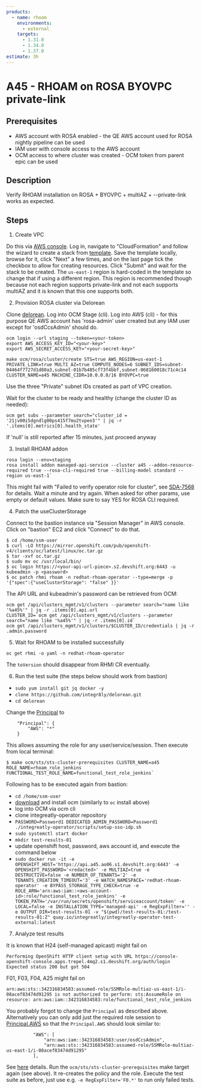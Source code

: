 ```yaml
---
products:
  - name: rhoam
    environments:
      - external
    targets:
      - 1.31.0
      - 1.34.0
      - 1.37.0
estimate: 3h
---
```


# A45 - RHOAM on ROSA BYOVPC private-link

## Prerequisites

- AWS account with ROSA enabled - the QE AWS account used for ROSA nightly pipeline can be used
- IAM user with console access to the AWS account
- OCM access to where cluster was created - OCM token from parent epic can be used

## Description

Verify RHOAM installation on ROSA + BYOVPC + multiAZ + --private-link works as expected.

## Steps

1. Create VPC

Do this via [AWS console](https://aws.amazon.com/console/). Log in, navigate to "CloudFormation" and follow the wizard to create a stack from [template](https://github.com/integr8ly/delorean/blob/master/templates/ocm/vpc-private-link-fw-us-east-1.yaml). Save the template locally, browse for it, click "Next" a few times, and on the last page tick the checkbox to allow for creating resources. Click "Submit" and wait for the stack to be created. The `us-east-1` region is hard-coded in the template so change that if using a different region. This region is recommended though because not each region supports private-link and not each supports multiAZ and it is known that this one supports both.

2. Provision ROSA cluster via Delorean

Clone [delorean](https://github.com/integr8ly/delorean). Log into OCM Stage (cli). Log into AWS (cli) - for this purpose QE AWS account has 'rosa-admin' user created but any IAM user except for 'osdCcsAdmin' should do.

```
ocm login --url staging --token=<your-token>
export AWS_ACCESS_KEY_ID="<your-key>"
export AWS_SECRET_ACCESS_KEY="<your-secret-key>"

```

`make ocm/rosa/cluster/create STS=true AWS_REGION=us-east-1 PRIVATE_LINK=true MULTI_AZ=true COMPUTE_NODES=6 SUBNET_IDS=subnet-04464f7727d1d80a3,subnet-01b7b485cf73f4bbf,subnet-068160018c71c4c14 CLUSTER_NAME=a45 MACHINE_CIDR=10.0.0.0/16 BYOVPC=true`

Use the three "Private" subnet IDs created as part of VPC creation.

Wait for the cluster to be ready and healthy (change the cluster ID as needed):

`ocm get subs --parameter search="cluster_id = '21jv00i5dgndlg00ps415f7mu2tvpen3'" | jq -r '.items[0].metrics[0].health_state'`

If 'null' is still reported after 15 minutes, just proceed anyway

3. Install RHOAM addon

```
rosa login --env=staging
rosa install addon managed-api-service --cluster a45 --addon-resource-required true --rosa-cli-required true --billing-model standard --region us-east-1`
```

This might fail with "Failed to verify operator role for cluster", see [SDA-7568](https://issues.redhat.com/browse/SDA-7568) for details. Wait a minute and try again. When asked for other params, use empty or default values. Make sure to say YES for ROSA CLI required.

4. Patch the useClusterStorage

Connect to the bastion instance via "Session Manager" in AWS console. Click on "bastion" EC2 and click "Connect" to do that.

```
$ cd /home/ssm-user
$ curl -LO https://mirror.openshift.com/pub/openshift-v4/clients/oc/latest/linux/oc.tar.gz
$ tar -xvf oc.tar.gz
$ sudo mv oc /usr/local/bin/
$ oc login https://<your-api-url-piece>.s2.devshift.org:6443 -u kubeadmin -p <password>
$ oc patch rhmi rhoam -n redhat-rhoam-operator --type=merge -p '{"spec":{"useClusterStorage": "false" }}'
```

The API URL and kubeadmin's password can be retrieved from OCM:

```
ocm get /api/clusters_mgmt/v1/clusters --parameter search="name like '%a45%'" | jq -r .items[0].api.url
CLUSTER_ID=`ocm get /api/clusters_mgmt/v1/clusters --parameter search="name like '%a45%'" | jq -r .items[0].id`
ocm get /api/clusters_mgmt/v1/clusters/$CLUSTER_ID/credentials | jq -r .admin.password
```

5. Wait for RHOAM to be installed successfully

`oc get rhmi -o yaml -n redhat-rhoam-operator`

The `toVersion` should disappear from RHMI CR eventually.

6. Run the test suite (the steps below should work from bastion)

- `sudo yum install git jq docker -y`
- `clone https://github.com/integr8ly/delorean.git`
- `cd delorean`

Change the [Principal](https://github.com/integr8ly/delorean/blob/1855275dae30b8beaead789e01cb18ab7df46579/scripts/rosa/rosa.sh#L181) to

```
    "Principal": {
        "AWS": "*"
    }
```

This allows assuming the role for any user/service/session. Then execute from local terminal:

```
$ make ocm/sts/sts-cluster-prerequisites CLUSTER_NAME=a45 ROLE_NAME=rhoam_role_jenkins FUNCTIONAL_TEST_ROLE_NAME=functional_test_role_jenkins`
```

Following has to be executed again from bastion:

- `cd /home/ssm-user`
- [download](https://github.com/openshift-online/ocm-cli/releases) and install ocm (similarly to `oc` install above)
- log into OCM via ocm cli
- clone integreatly-operator repository
- `PASSWORD=Password1 DEDICATED_ADMIN_PASSWORD=Password1 ./integreatly-operator/scripts/setup-sso-idp.sh`
- `sudo systemctl start docker`
- `mkdir test-results-01`
- update openshift host, password, aws account id, and execute the command below
- `sudo docker run -it -e OPENSHIFT_HOST='https://api.a45.ao06.s1.devshift.org:6443' -e OPENSHIFT_PASSWORD='<redacted>' -e MULTIAZ=true -e DESTRUCTIVE=false -e NUMBER_OF_TENANTS='2' -e TENANTS_CREATION_TIMEOUT='3' -e WATCH_NAMESPACE='redhat-rhoam-operator' -e BYPASS_STORAGE_TYPE_CHECK=true -e ROLE_ARN='arn:aws:iam::<aws-account-id>:role/functional_test_role_jenkins' -e TOKEN_PATH='/var/run/secrets/openshift/serviceaccount/token' -e LOCAL=false -e INSTALLATION_TYPE='managed-api' -e RegExpFilter='' -e OUTPUT_DIR=test-results-01 -v "$(pwd)/test-results-01:/test-results-01:Z" quay.io/integreatly/integreatly-operator-test-external:latest`

7. Analyze test results

It is known that H24 (self-managed apicast) might fail on

```
Performing OpenShift HTTP client setup with URL https://console-openshift-console.apps.trepel.4mq2.s1.devshift.org/auth/login
Expected status 200 but got 504
```

F01, F03, F04, A25 might fail on

```
arn:aws:sts::342316834583:assumed-role/SSMRole-multiaz-us-east-1/i-08acef83474d91295 is not authorized to perform: sts:AssumeRole on resource: arn:aws:iam::342316834583:role/functional_test_role_jenkins
```

You probably forgot to change the `Principal` as described above. Alternatively you can only add just the required role session to [Principal.AWS](https://github.com/integr8ly/delorean/blob/1855275dae30b8beaead789e01cb18ab7df46579/scripts/rosa/rosa.sh#L181) so that the `Principal.AWS` should look similar to:

```
          "AWS": [
              "arn:aws:iam::342316834583:user/osdCcsAdmin",
              "arn:aws:sts::342316834583:assumed-role/SSMRole-multiaz-us-east-1/i-08acef83474d91295"
          ],
```

See [here](https://docs.aws.amazon.com/IAM/latest/UserGuide/reference_policies_elements_principal.html) details.
Run the `ocm/sts/sts-cluster-prerequisites` make target again (see above). It re-creates the policy and the role. Execute the test suite as before, just use e.g. `-e RegExpFilter='F0.*'` to run only failed tests.
